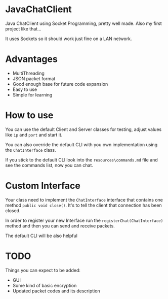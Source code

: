 # JavaChatClient
Java ChatClient using Socket Programming, pretty well made. Also my first project like that...

It uses Sockets so it should work just fine on a LAN network.

# Advantages

- MultiThreading
- JSON packet format
- Good enough base for future code expansion
- Easy to use
- Simple for learning

# How to use
You can use the default Client and Server classes for testing, adjust values like `ip` and `port` and start it.

You can also override the default CLI with you own implementation using the `ChatInterface` class.

If you stick to the default CLI look into the `resources\commands.md` file and see the commands list, now you can chat.

# Custom Interface

Your class need to implement the `ChatInterface` interface that contains one method `public void close()`. It's to tell the client that connection has been closed.

In order to register your new Interface run the `registerChat(ChatInterface)` method and then you can send and receive packets.

The default CLI will be also helpful

# TODO

Things you can expect to be added:
- GUI
- Some kind of basic encryption
- Updated packet codes and its description